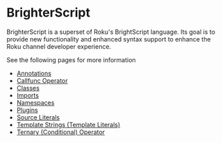 # BrighterScript
BrighterScript is a superset of Roku's BrightScript language. Its goal is to provide new functionality and enhanced syntax support to enhance the Roku channel developer experience.

See the following pages for more information

 - [Annotations](annotations.md)
 - [Callfunc Operator](callfunc-operator.md)
 - [Classes](classes.md)
 - [Imports](imports.md)
 - [Namespaces](namespaces.md)
 - [Plugins](plugins.md)
 - [Source Literals](source-literals.md)
 - [Template Strings (Template Literals)](template-strings.md)
 - [Ternary (Conditional) Operator](ternary-operator.md)
